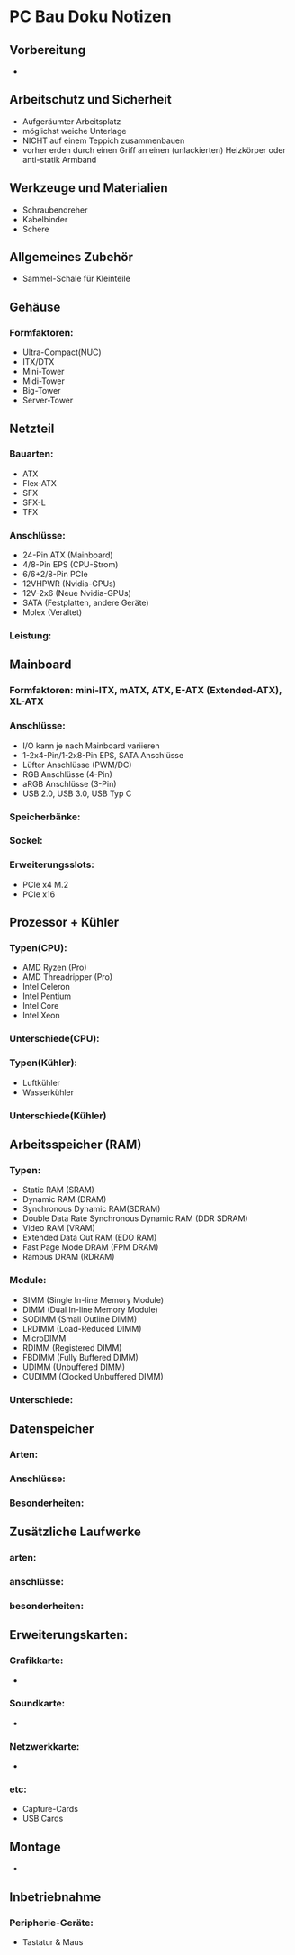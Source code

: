 # PC Bau Doku Notizen

## Vorbereitung
- 

## Arbeitschutz und Sicherheit
- Aufgeräumter Arbeitsplatz
- möglichst weiche Unterlage
- NICHT auf einem Teppich zusammenbauen
- vorher erden durch einen Griff an einen (unlackierten) Heizkörper oder anti-statik Armband

## Werkzeuge und Materialien
- Schraubendreher
- Kabelbinder
- Schere

## Allgemeines Zubehör
- Sammel-Schale für Kleinteile

## Gehäuse
### Formfaktoren: 
- Ultra-Compact(NUC)
- ITX/DTX
- Mini-Tower
- Midi-Tower
- Big-Tower
- Server-Tower

## Netzteil
### Bauarten: 
- ATX 
- Flex-ATX 
- SFX 
- SFX-L 
- TFX
### Anschlüsse: 
- 24-Pin ATX (Mainboard)
- 4/8-Pin EPS (CPU-Strom)
- 6/6+2/8-Pin PCIe
- 12VHPWR (Nvidia-GPUs)
- 12V-2x6 (Neue Nvidia-GPUs)
- SATA (Festplatten, andere Geräte)
- Molex (Veraltet)
### Leistung: 

## Mainboard
### Formfaktoren: mini-ITX, mATX, ATX, E-ATX (Extended-ATX), XL-ATX
### Anschlüsse: 
- I/O kann je nach Mainboard variieren
- 1-2x4-Pin/1-2x8-Pin EPS, SATA Anschlüsse
- Lüfter Anschlüsse (PWM/DC)
- RGB Anschlüsse (4-Pin)
- aRGB Anschlüsse (3-Pin)
- USB 2.0, USB 3.0, USB Typ C
### Speicherbänke:
### Sockel:
### Erweiterungsslots: 
- PCIe x4 M.2
- PCIe x16

## Prozessor + Kühler
### Typen(CPU): 
- AMD Ryzen (Pro)
- AMD Threadripper (Pro)
- Intel Celeron
- Intel Pentium
- Intel Core
- Intel Xeon
### Unterschiede(CPU): 
### Typen(Kühler): 
- Luftkühler
- Wasserkühler
### Unterschiede(Kühler)

## Arbeitsspeicher (RAM)
### Typen: 
- Static RAM (SRAM)
- Dynamic RAM (DRAM)
- Synchronous Dynamic RAM(SDRAM)
- Double Data Rate Synchronous Dynamic RAM (DDR SDRAM)
- Video RAM (VRAM)
- Extended Data Out RAM (EDO RAM)
- Fast Page Mode DRAM (FPM DRAM)
- Rambus DRAM (RDRAM)

### Module: 
- SIMM (Single In-line Memory Module)
- DIMM (Dual In-line Memory Module)
- SODIMM (Small Outline DIMM)
- LRDIMM (Load-Reduced DIMM)
- MicroDIMM
- RDIMM (Registered DIMM)
- FBDIMM (Fully Buffered DIMM)
- UDIMM (Unbuffered DIMM)
- CUDIMM (Clocked Unbuffered DIMM)

### Unterschiede:

## Datenspeicher
### Arten:
### Anschlüsse:
### Besonderheiten:

## Zusätzliche Laufwerke
### arten:
### anschlüsse:
### besonderheiten:

## Erweiterungskarten:
### Grafikkarte: 
- 
### Soundkarte:
- 
### Netzwerkkarte:
- 
### etc: 
- Capture-Cards 
- USB Cards

## Montage
- 

## Inbetriebnahme
### Peripherie-Geräte: 
- Tastatur & Maus
